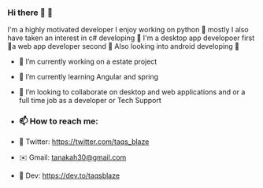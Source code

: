### Hi there 👋 🚀

I'm a highly motivated developer I enjoy working on python 🥇 mostly
I also have taken an interest in c# developing 🥇
I'm a desktop app developoer first 🥇a web app developer second 🥈
Also looking into android developing 🤖


- 🔭 I’m currently working on a estate project
- 🌱 I’m currently learning Angular and spring
- 👯 I’m looking to collaborate on desktop and web applications and or a full time job as a developer or Tech Support 

- ### 📫 How to reach me:
- 🔗 Twitter: https://twitter.com/taqs_blaze
- ✉️ Gmail: tanakah30@gmail.com
- 🔗 Dev: https://dev.to/taqsblaze
